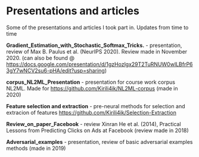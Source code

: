 # Presentations and articles
Some of the presentations and articles I took part in. Updates from time to time

**Gradient_Estimation_with_Stochastic_Softmax_Tricks.** - presentation, review of Max B. Paulus et al. (NeurIPS 2020). Review made in November 2020. (can also be found @ https://docs.google.com/presentation/d/1gzHozlgx29T2TuRNUW0wILBfrP63gY7wNCV2su6-pHA/edit?usp=sharing)

**corpus_NL2ML_Presentation** - presentation for course work corpus NL2ML. Made for https://github.com/Kirili4ik/NL2ML-corpus (made in 2020) 

**Feature selection and extraction** - pre-neural methods for selection and extracion of features https://github.com/Kirili4ik/Selection-Extraction

**Review_on_paper_Facebook** - review Xinran He et al. (2014), Practical Lessons from Predicting Clicks on Ads at Facebook (review made in 2018)

**Adversarial_examples** - presentation, review of basic adversarial examples methods (made in 2019)
